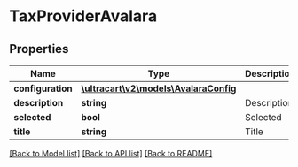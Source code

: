 # TaxProviderAvalara

## Properties
Name | Type | Description | Notes
------------ | ------------- | ------------- | -------------
**configuration** | [**\ultracart\v2\models\AvalaraConfig**](AvalaraConfig.md) |  | [optional] 
**description** | **string** | Description | [optional] 
**selected** | **bool** | Selected | [optional] 
**title** | **string** | Title | [optional] 

[[Back to Model list]](../README.md#documentation-for-models) [[Back to API list]](../README.md#documentation-for-api-endpoints) [[Back to README]](../README.md)


